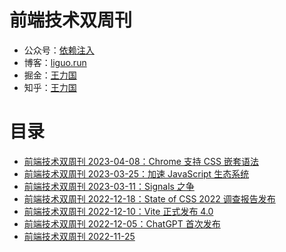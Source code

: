 # 前端技术双周刊


* 公众号：[依赖注入](https://mp.weixin.qq.com/s/k8bm24JFz1BcSsjLtX4H0A)
* 博客：[liguo.run](https://liguo.run)
* 掘金：[王力国](https://juejin.cn/user/3562073403165063/posts)
* 知乎：[王力国](https://www.zhihu.com/people/san-huan-mei-you-shao/posts)

# 目录

* [前端技术双周刊 2023-04-08：Chrome 支持 CSS 嵌套语法](https://github.com/olivewind/weekly/issues/7)
* [前端技术双周刊 2023-03-25：加速 JavaScript 生态系统 ](https://github.com/olivewind/weekly/issues/6)
* [前端技术双周刊 2023-03-11：Signals 之争](https://github.com/olivewind/weekly/issues/5)
* [前端技术双周刊 2022-12-18：State of CSS 2022 调查报告发布](https://github.com/olivewind/weekly/issues/4)
* [前端技术双周刊 2022-12-10：Vite 正式发布 4.0](https://github.com/olivewind/weekly/issues/3)
* [前端技术双周刊 2022-12-05：ChatGPT 首次发布](https://github.com/olivewind/weekly/issues/2)
* [前端技术双周刊 2022-11-25](https://github.com/olivewind/weekly/issues/1)

